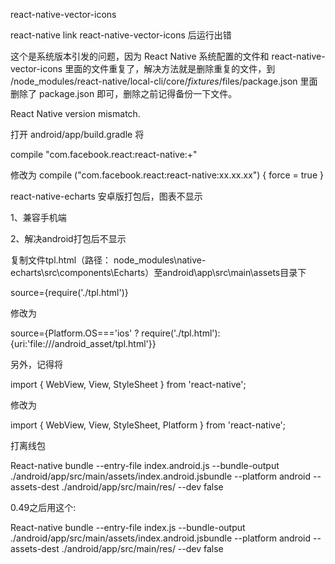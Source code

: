 react-native-vector-icons 

react-native link react-native-vector-icons 后运行出错

这个是系统版本引发的问题，因为 React Native 系统配置的文件和 react-native-vector-icons 里面的文件重复了，解决方法就是删除重复的文件，到 /node_modules/react-native/local-cli/core/_fixtures_/files/package.json 里面删除了 package.json 即可，删除之前记得备份一下文件。


React Native version mismatch.

打开 android/app/build.gradle 将

compile "com.facebook.react:react-native:+"

修改为 compile ("com.facebook.react:react-native:xx.xx.xx") { force = true }


react-native-echarts 安卓版打包后，图表不显示

1、兼容手机端

<meta name="viewport" content="width=device-width, initial-scale=1">

2、解决android打包后不显示

复制文件tpl.html（路径： node_modules\native-echarts\src\components\Echarts）至android\app\src\main\assets目录下

source={require('./tpl.html')}

修改为

source={Platform.OS==='ios' ? require('./tpl.html'):{uri:'file:///android_asset/tpl.html'}}

另外，记得将

import { WebView, View, StyleSheet } from 'react-native';

修改为

import { WebView, View, StyleSheet, Platform } from 'react-native';


打离线包

React-native bundle --entry-file index.android.js --bundle-output ./android/app/src/main/assets/index.android.jsbundle --platform android --assets-dest ./android/app/src/main/res/ --dev false

0.49之后用这个:

React-native bundle --entry-file index.js --bundle-output ./android/app/src/main/assets/index.android.jsbundle --platform android --assets-dest ./android/app/src/main/res/ --dev false

